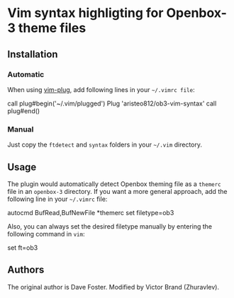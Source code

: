 # Vim syntax highligting for Openbox-3 theme files

## Installation

### Automatic

When using [vim-plug](https://github.com/junegunn/vim-plug), add following lines in your `~/.vimrc file`:

  call plug#begin('~/.vim/plugged')
    Plug 'aristeo812/ob3-vim-syntax'
  call plug#end()

### Manual

Just copy the `ftdetect` and `syntax` folders in your `~/.vim` directory.

## Usage

The plugin would automatically detect Openbox theming file as a `themerc` file in an `openbox-3` directory. If you want a more general approach, add the following line in your `~/.vimrc` file:

  autocmd BufRead,BufNewFile *themerc set filetype=ob3

Also, you can always set the desired filetype manually by entering the following command in `vim`:

  set ft=ob3

## Authors

The original author is Dave Foster. Modified by Victor Brand (Zhuravlev).
  

